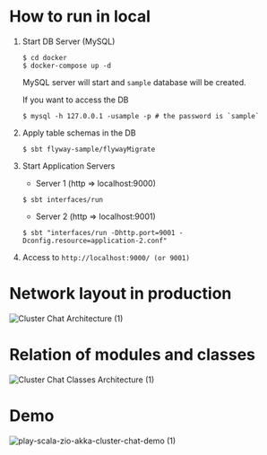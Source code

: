 # How to run in local
1. Start DB Server (MySQL)
    ```
    $ cd docker
    $ docker-compose up -d
    ```
   MySQL server will start and `sample` database will be created.
   
   If you want to access the DB
   ```
   $ mysql -h 127.0.0.1 -usample -p # the password is `sample`
   ```
2. Apply table schemas in the DB
    ``` 
    $ sbt flyway-sample/flywayMigrate
    ```
3. Start Application Servers
    - Server 1 (http => localhost:9000)
    ```
    $ sbt interfaces/run
    ```
    - Server 2 (http => localhost:9001)
    ```
    $ sbt "interfaces/run -Dhttp.port=9001 -Dconfig.resource=application-2.conf"
    ```
  
4. Access to `http://localhost:9000/ (or 9001)`

# Network layout in production
![Cluster Chat Architecture (1)](https://user-images.githubusercontent.com/19386206/80488739-ca953880-8999-11ea-9cce-97e387ad3344.png)

# Relation of modules and classes
![Cluster Chat Classes Architecture (1)](https://user-images.githubusercontent.com/19386206/80489015-324b8380-899a-11ea-8105-3b3133685ccc.png)

# Demo
![play-scala-zio-akka-cluster-chat-demo (1)](https://user-images.githubusercontent.com/19386206/80489215-76d71f00-899a-11ea-8324-b9f4eee03319.gif)